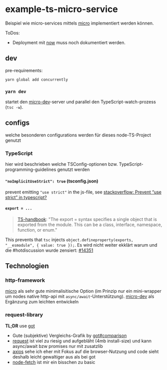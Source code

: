 # example-ts-micro-service

Beispiel wie micro-services mittels [micro](https://github.com/zeit/micro) implementiert werden können.

ToDos:

- Deployment mit [now](https://zeit.co/now) muss noch dokumentiert werden.

## dev

pre-requirements:

```
yarn global add concurrently
```

### `yarn dev`

startet den [micro-dev](https://github.com/zeit/micro-dev)-server und parallel den TypeScript-watch-prozess (`tsc -w`).

## configs

welche besonderen configurations werden für dieses node-TS-Project genutzt

### TypeScript

hier wird beschrieben welche TSConfig-optionen bzw. TypeScript-programming-guidelines genutzt werden

#### `"noImplicitUseStrict": true` (tsconfig.json)

prevent emitting `"use strict"` in the js-file, see [stackoverflow: Prevent “use strict” in typescript?](https://stackoverflow.com/questions/38269478/prevent-use-strict-in-typescript)

#### `export = ...`

> [TS-handbook](https://www.typescriptlang.org/docs/handbook/modules.html): "The export = syntax specifies a single object that is exported from the module. This can be a class, interface, namespace, function, or enum."

This prevents that `tsc` injects `object.defineproperty(exports, "__esmodule", { value: true });`. Es wird nicht weiter ekklärt warum und die #hotdiscussion wurde zensiert: [#14351](https://github.com/Microsoft/TypeScript/issues/14351)

## Technologien

### http-framework

[micro](https://github.com/zeit/micro) als sehr gute minimalisitische Option (im Prinzip nur ein mini-wrapper um nodes native http-api mit `async/await`-Unterstützung). [micro-dev](https://github.com/zeit/micro-dev) als Ergänzung zum leichten entwickeln

### request-library

**TL;DR** use [got](https://github.com/sindresorhus/got)

- Gute (subjektive) Vergleichs-Grafik by [got#comparison](https://github.com/sindresorhus/got#comparison)
- [request](https://github.com/request/request) ist viel zu riesig und aufgebläht (4mb install-size) und kann async/await bzw promises nur mit zusatzlib
- [axios](https://github.com/axios/axios) sehe ich eher mit Fokus auf die browser-Nutzung und code sieht deshalb leicht gewaltiger aus als bei got
- [node-fetch](https://github.com/bitinn/node-fetch) ist mir ein bisschen zu basic
